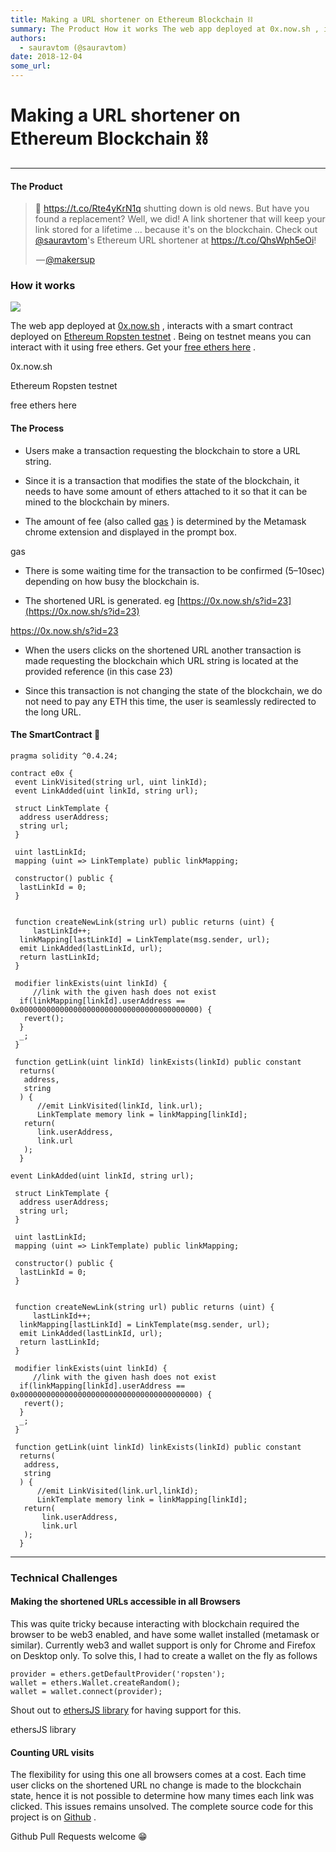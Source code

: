 ```yaml
---
title: Making a URL shortener on Ethereum Blockchain ⛓
summary: The Product How it works The web app deployed at 0x.now.sh , interacts with a smart contract deployed on Ethereum Ropsten testnet . Being on testnet means you can interact with it using free ethers. Get your free ethers here . 0x.now.sh Ethereum Ropsten testnet free ethers here The Process Users make a transaction requesting the blockchain to store a URL string. Since it is a transaction that modifies the state of the blockchain, it needs to have some amount of ethers attached to it so that it c
authors:
  - sauravtom (@sauravtom)
date: 2018-12-04
some_url: 
---
```


# Making a URL shortener on Ethereum Blockchain ⛓



----

> 

> 

#### The Product

<blockquote class="twitter-tweet" data-align="center" data-conversation="none" data-dnt="true"><p>🔗 <a href="https://t.co/Rte4yKrN1q" rel="nofollow">https://t.co/Rte4yKrN1q</a> shutting down is old news. But have you found a replacement? Well, we did! A link shortener that will keep your link stored for a lifetime ... because it's on the blockchain. Check out <a href="http://twitter.com/sauravtom" target="_blank" title="Twitter profile for @sauravtom">@sauravtom</a>'s Ethereum URL shortener at <a href="https://t.co/QhsWph5eOi" rel="nofollow">https://t.co/QhsWph5eOi</a>!</p><p> — <a href="https://twitter.com/makersup/status/1069165144150704130">@makersup</a></p></blockquote>


### How it works

![](https://api.beta.kauri.io:443/ipfs/QmasWnFCo1WTEu58JV8Sv6LhAzfgXGJvWPLu6xy2wdAdWZ)

The web app deployed at 
[0x.now.sh](https://0x.now.sh)
 , interacts with a smart contract deployed on 
[Ethereum Ropsten testnet](https://ropsten.etherscan.io/address/0x4b8241f24537d2539d0b310bc074fd68a782e182)
 . Being on testnet means you can interact with it using free ethers. Get your 
[free ethers here](https://faucet.metamask.io)
 .
> 
0x.now.sh
> 
Ethereum Ropsten testnet
> 
free ethers here

#### The Process



 * Users make a transaction requesting the blockchain to store a URL string.

 * Since it is a transaction that modifies the state of the blockchain, it needs to have some amount of ethers attached to it so that it can be mined to the blockchain by miners.

 * The amount of fee (also called [gas](https://www.cryptocompare.com/coins/guides/what-is-the-gas-in-ethereum/) ) is determined by the Metamask chrome extension and displayed in the prompt box.
> 
gas

 * There is some waiting time for the transaction to be confirmed (5–10sec) depending on how busy the blockchain is.

 * The shortened URL is generated. eg [https://0x.now.sh/s?id=23](https://0x.now.sh/s?id=23) 
> 
https://0x.now.sh/s?id=23

 * When the users clicks on the shortened URL another transaction is made requesting the blockchain which URL string is located at the provided reference (in this case 23)

 * Since this transaction is not changing the state of the blockchain, we do not need to pay any ETH this time, the user is seamlessly redirected to the long URL.

#### The SmartContract 📃

```
pragma solidity ^0.4.24;
```



```
contract e0x {
 event LinkVisited(string url, uint linkId);
 event LinkAdded(uint linkId, string url);
 
 struct LinkTemplate {
  address userAddress;
  string url;
 }
 
 uint lastLinkId;
 mapping (uint => LinkTemplate) public linkMapping;
 
 constructor() public {
  lastLinkId = 0;
 }
 
 
 function createNewLink(string url) public returns (uint) {
     lastLinkId++;
  linkMapping[lastLinkId] = LinkTemplate(msg.sender, url);
  emit LinkAdded(lastLinkId, url);
  return lastLinkId;
 }
 
 modifier linkExists(uint linkId) {
     //link with the given hash does not exist
  if(linkMapping[linkId].userAddress == 0x0000000000000000000000000000000000000000) {
   revert();
  }
  _;
 }
 
 function getLink(uint linkId) linkExists(linkId) public constant
  returns(
   address,
   string
  ) {
      //emit LinkVisited(linkId, link.url);
      LinkTemplate memory link = linkMapping[linkId];
   return(
      link.userAddress,
      link.url
   );
  }
```



```
event LinkAdded(uint linkId, string url);
 
 struct LinkTemplate {
  address userAddress;
  string url;
 }
 
 uint lastLinkId;
 mapping (uint => LinkTemplate) public linkMapping;
 
 constructor() public {
  lastLinkId = 0;
 }
 
 
 function createNewLink(string url) public returns (uint) {
     lastLinkId++;
  linkMapping[lastLinkId] = LinkTemplate(msg.sender, url);
  emit LinkAdded(lastLinkId, url);
  return lastLinkId;
 }
 
 modifier linkExists(uint linkId) {
     //link with the given hash does not exist
  if(linkMapping[linkId].userAddress == 0x0000000000000000000000000000000000000000) {
   revert();
  }
  _;
 }
 
 function getLink(uint linkId) linkExists(linkId) public constant
  returns(
   address,
   string
  ) {
      //emit LinkVisited(link.url,linkId);
      LinkTemplate memory link = linkMapping[linkId];
   return(
       link.userAddress,
       link.url
   );
  }
```



----


### Technical Challenges

#### Making the shortened URLs accessible in all Browsers
This was quite tricky because interacting with blockchain required the browser to be web3 enabled, and have some wallet installed (metamask or similar). Currently web3 and wallet support is only for Chrome and Firefox on Desktop only.
To solve this, I had to create a wallet on the fly as follows

```
provider = ethers.getDefaultProvider('ropsten');
wallet = ethers.Wallet.createRandom();
wallet = wallet.connect(provider);
```


Shout out to 
[ethersJS library](https://github.com/ethers-io/ethers.js/)
 for having support for this.
> 
ethersJS library

#### Counting URL visits
The flexibility for using this one all browsers comes at a cost. Each time user clicks on the shortened URL no change is made to the blockchain state, hence it is not possible to determine how many times each link was clicked.
This issues remains unsolved.
The complete source code for this project is on 
[Github](https://github.com/sauravtom/ethereum-url-shortener)
 .
> 
Github
Pull Requests welcome 😁
